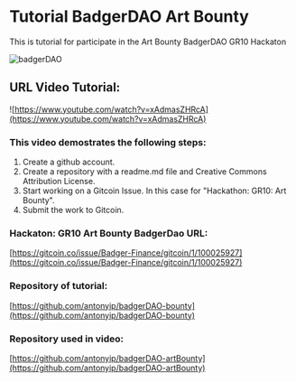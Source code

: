# Tutorial BadgerDAO Art Bounty
This is tutorial for participate in the Art Bounty BadgerDAO GR10 Hackaton

![badgerDAO](https://miro.medium.com/max/800/1*xNH5MwxRLWkH5t_Nxn5lIg.png)

## URL Video Tutorial:

![https://www.youtube.com/watch?v=xAdmasZHRcA](https://www.youtube.com/watch?v=xAdmasZHRcA)

### This video demostrates the following steps:

1. Create a github account.
2. Create a repository with a readme.md file and Creative Commons Attribution License.
3. Start working on a Gitcoin Issue. In this case for "Hackathon: GR10: Art Bounty".
4. Submit the work to Gitcoin.

### Hackaton: GR10 Art Bounty BadgerDao URL:
[https://gitcoin.co/issue/Badger-Finance/gitcoin/1/100025927](https://gitcoin.co/issue/Badger-Finance/gitcoin/1/100025927)

### Repository of tutorial:
[https://github.com/antonyip/badgerDAO-bounty](https://github.com/antonyip/badgerDAO-bounty)

### Repository used in video:
[https://github.com/antonyip/badgerDAO-artBounty](https://github.com/antonyip/badgerDAO-artBounty)
